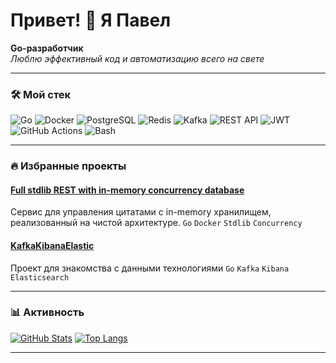 # Привет! 👋 Я Павел 

**Go-разработчик**  
*Люблю эффективный код и автоматизацию всего на свете*

---

### 🛠️ Мой стек
![Go](https://img.shields.io/badge/-Go-00ADD8?logo=go&logoColor=white)
![Docker](https://img.shields.io/badge/-Docker-2496ED?logo=docker&logoColor=white)
![PostgreSQL](https://img.shields.io/badge/-PostgreSQL-336791?logo=postgresql&logoColor=white)
![Redis](https://img.shields.io/badge/-Redis-DC382D?logo=redis&logoColor=white)
![Kafka](https://img.shields.io/badge/-Kafka-141414?logo=apachekafka&logoColor=white)
![REST API](https://img.shields.io/badge/-REST%20API-FF9800?logoColor=white)
![JWT](https://img.shields.io/badge/-JWT-000000?logo=jsonwebtokens&logoColor=white)
![GitHub Actions](https://img.shields.io/badge/-CI%2FCD-2088FF?logo=githubactions&logoColor=white)
![Bash](https://img.shields.io/badge/-Bash-4EAA25?logo=gnubash&logoColor=white)

---

### 🔥 Избранные проекты
#### [Full stdlib REST with in-memory concurrency database](https://github.com/paxaf/BrandScoutTest)
Cервис для управления цитатами с in-memory хранилищем, реализованный на чистой архитектуре.
`Go` `Docker` `Stdlib` `Concurrency`

#### [KafkaKibanaElastic](https://github.com/paxaf/Kafka-Kibana-Elastic)
Проект для знакомства с данными технологиями
`Go` `Kafka` `Kibana` `Elasticsearch`

---

### 📊 Активность
[![GitHub Stats](https://github-readme-stats.vercel.app/api?username=paxaf&show_icons=true&theme=radical&hide=issues)](https://github.com/paxaf)
[![Top Langs](https://github-readme-stats.vercel.app/api/top-langs/?username=paxaf&layout=compact&theme=radical)](https://github.com/paxaf)

---
